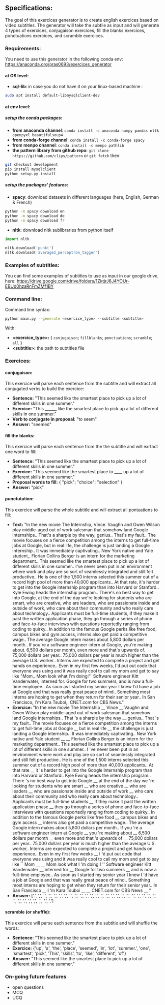 ## Specifications:
The goal of this exercices generator is to create english exercices based on video subtitles. The generator will take the subtile as input and will generate 4 types of exercices, conjugaison exercices, fill the blanks exercices, ponctuations exercices, and scramble exercices.

### Requirements:
You need to use this generator in the following conda env: https://anaconda.org/pras0693/exercices_generator

#### at OS level:
+ **sql-lib**: in case you do not have it on your linux-based machine : 
```bash
sudo apt install default-libmysqlclient-dev
```
#### at env level:
##### setup the conda packages:
+ **from anaconda channel**: `conda install -c anaconda numpy pandas nltk openpyxl beautifulsoup4`
+ **from conda-forge channel**: `conda install -c conda-forge spacy`
+ **from menpo channel**: `conda install -c menpo pathlib`
+ **the pattern library from github repo**: `git clone https://github.com/clips/pattern` or `git fetch` then
```bash
git checkout development
pip install mysqlclient
python setup.py install
```

##### setup the packages' features:
+ **spacy**: download datasets in different languages (here, English, German & French)
```bash
python -m spacy download en
python -m spacy download de
python -m spacy download fr
```
+ **nltk**: download nltk sublibraries from python itself
```python
import nltk

nltk.download('punkt')
nltk.download('averaged_perceptron_tagger')
```

### Examples of subtitles:
You can find some examples of subtitles to use as input in our google drive, here: https://drive.google.com/drive/folders/1ZktjrJ6J4YOUr-EBUd0hzaRnFmZMf1BY

### Command line:
Command line syntax:
```bash
python main.py --generate <exercice_type> --subtitle <subtitle>
```
With:
+ **\<exercice_type\>:** { `conjugaison`; `fillblanks`; `ponctuations`; `scramble`; `all` }
+ **\<subtitle\>:** the path to subtitles file

### Exercices:
#### conjugaison:
This exercice will parse each sentence from the subtitle and will extract all conjugated verbs to build the exercice:
- **Sentence:** "This seemed like the smartest place to pick up a lot of different skills in one summer." 
- **Exercice:** "This ______ like the smartest place to pick up a lot of different skills in one summer."
- **Verb to conjugate in proposal:** "to seem"
- **Answer:** "seemed"

#### fill the blanks:
This exercice will parse each sentence from the the subtitle and will exrtact one word to fill:
- **Sentence:** "This seemed like the smartest place to pick up a lot of different skills in one summer."
- **Exercice:** "This seemed like the smartest place to ____ up a lot of different skills in one summer."
- **Proposal words to fill:** { "pick"; "choice"; "selection" }
- **Answer:** "pick"

#### punctutation:
This exercice will parse the whole subtitle and will extract all pontuations to fill:
- **Text:** "In the new movie The Internship, Vince. Vaughn and Owen Wilson play middle-aged out of work salesman that somehow land Google internships.. That's a sharpie by the way, genius.. That's my fault.. The movie focuses on a fierce competition among the interns to get full-time jobs at Google, but in real life, the challenge is just landing a Google internship.. It was immediately captivating.. New York native and Yale student,. Florian Collins Berger is an intern for the marketing department.. This seemed like the smartest place to pick up a lot of different skills in one summer.. I've never been put in an environment where work and play are so sort of seamlessly integrated and still felt productive.. He is one of the 1,500 interns selected this summer out of a record high pool of more than 40,000 applicants.. At that rate, it's harder to get into the Google internship program than into Harvard or Stanford.. Kyle Ewing heads the internship program.. There's no best way to get into Google, at the end of the day we're looking for students who are smart, who are creative, who are leaders, who are passionate inside and outside of work, who care about their community and who really care about technology.. Applicants must be full-time students, if they make it past the written application phase, they go through a series of phone and face-to-face interviews with questions reportedly ranging from coding to quirky.. In addition to the famous Google perks like free food, campus bikes and gym access, interns also get paid a competitive wage.. The average Google intern makes about 5,800 dollars per month.. If you're a software engineer intern at Google, you're making about. 6,500 dollars per month, even more and that's upwards of. 75,000 dollars per year.. 75,000 dollars per year is much higher than the average U.S. worker.. Interns are expected to complete a project and get hands on experience.. Even in my first few weeks, I'd put out code that everyone was using and it was really cool to call my mom and get to say like "Mom,. Mom look what I'm doing!"     Software engineer Kitt Vanderwater, interned for. Google for two summers, and is now a full-time employee.. As soon as I started my senior year I knew I'd have a job at Google and that was really great peace of mind.. Something most interns are hoping to get when they return for their senior year.. In San Francisco, I'm Kara Tsuboi,. CNET.com for CBS News."
- **Exercice:** "In the new movie The Internship  __  Vince  __  Vaughn and Owen Wilson play middle-aged out of work salesman that somehow land Google internships.. That 's a sharpie by the way  __  genius.. That 's my fault.. The movie focuses on a fierce competition among the interns to get full-time jobs at Google  __  but in real life  __  the challenge is just landing a Google internship.. It was immediately captivating.. New York native and Yale student  __   __  Florian Collins Berger is an intern for the marketing department.. This seemed like the smartest place to pick up a lot of different skills in one summer.. I 've never been put in an environment where work and play are so sort of seamlessly integrated and still felt productive.. He is one of the 1,500 interns selected this summer out of a record high pool of more than 40,000 applicants.. At that rate  __  it 's harder to get into the Google internship program than into Harvard or Stanford.. Kyle Ewing heads the internship program.. There 's no best way to get into Google  __  at the end of the day we 're looking for students who are smart  __  who are creative  __  who are leaders  __  who are passionate inside and outside of work  __  who care about their community and who really care about technology.. Applicants must be full-time students  __  if they make it past the written application phase  __  they go through a series of phone and face-to-face interviews with questions reportedly ranging from coding to quirky.. In addition to the famous Google perks like free food  __  campus bikes and gym access  __  interns also get paid a competitive wage.. The average Google intern makes about 5,800 dollars per month.. If you 're a software engineer intern at Google  __  you 're making about  __  6,500 dollars per month  __  even more and that 's upwards of  __  75,000 dollars per year.. 75,000 dollars per year is much higher than the average U.S. worker.. Interns are expected to complete a project and get hands on experience.. Even in my first few weeks  __  I 'd put out code that everyone was using and it was really cool to call my mom and get to say like `` Mom  __   __  Mom look what I 'm doing ! '' Software engineer Kitt Vanderwater  __  interned for  __  Google for two summers  __  and is now a full-time employee.. As soon as I started my senior year I knew I 'd have a job at Google and that was really great peace of mind.. Something most interns are hoping to get when they return for their senior year.. In San Francisco  __  I 'm Kara Tsuboi  __   __  CNET.com for CBS News  __ "
- **Answer:** ['.', ',', '.', ',', ',', ',', ',', '.', ',', ',', ',', ',', ',', ',', ',', ',', ',', ',', ',', '.', ',', '.', ',', ',', '.', ',', '.', ',', ',', ',', '.', '.']

#### scramble (or shuffle):
This exercice will parse each sentence from the subtitle and will shuffle the words:
- **Sentence:** "This seemed like the smartest place to pick up a lot of different skills in one summer."
- **Exercice:** {'up', 'a', 'the', 'place', 'seemed', 'in', 'lot', 'summer.', 'one', 'smartest', 'pick', 'This', 'skills', 'to', 'like', 'different', 'of'}
- **Answer:** "This seemed like the smartest place to pick up a lot of different skills in one summer."

### On-going future features
- open questions
- MCQ
- UCQ
